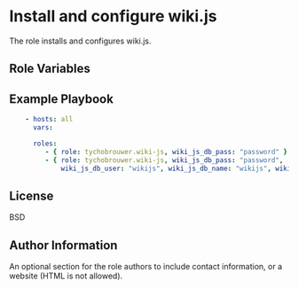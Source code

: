 Install and configure wiki.js
=========

The role installs and configures wiki.js.

Role Variables
--------------



Example Playbook
----------------

```yaml
    - hosts: all
      vars:

      roles:
         - { role: tychobrouwer.wiki-js, wiki_js_db_pass: "password" }
         - { role: tychobrouwer.wiki-js, wiki_js_db_pass: "password",
             wiki_js_db_user: "wikijs", wiki_js_db_name: "wikijs", wiki_js_port: 3000, wiki_js_user: "wikijs", wiki_js_group: "wikijs", wiki_js_db_port: 5432 }
```

License
-------

BSD

Author Information
------------------

An optional section for the role authors to include contact information, or a website (HTML is not allowed).
